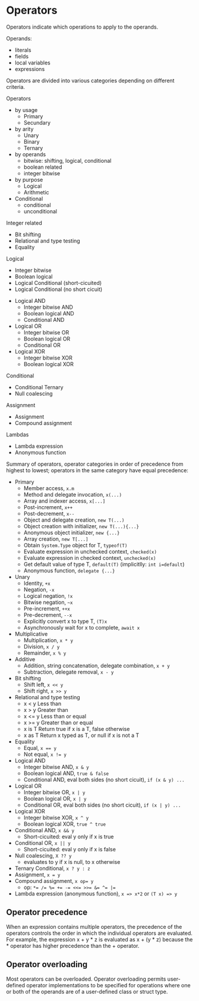 # Operators

Operators indicate which operations to apply to the operands.

Operands:
- literals
- fields
- local variables
- expressions

Operators are divided into various categories depending on different criteria.

Operators
* by usage
  - Primary
  - Secundary
* by arity
  - Unary
  - Binary
  - Ternary
* by operands
  - bitwise: shifting, logical, conditional
  - boolean related
  - integer bitwise
* by purpose
  - Logical
  - Arithmetic
* Conditional
  - conditional
  - unconditional

Integer related
  * Bit shifting
  * Relational and type testing
  * Equality

Logical
  - Integer bitwise
  - Boolean logical
  - Logical Conditional (short-cicuited)
  - Logical Conditional (no short cicuit)
  * Logical AND
    - Integer bitwise AND
    - Boolean logical AND
    - Conditional AND
  * Logical OR
    - Integer bitwise OR
    - Boolean logical OR
    - Conditional OR
  * Logical XOR
    - Integer bitwise XOR
    - Boolean logical XOR

Conditional
  * Conditional Ternary
  * Null coalescing

Assignment
  * Assignment
  * Compound assignment

Lambdas
  * Lambda expression
  * Anonymous function



Summary of operators, operator categories in order of precedence from highest to lowest; operators in the same category have equal precedence:

* Primary
  - Member access, `x.m`
  - Method and delegate invocation, `x(...)`
  - Array and indexer access, `x[...]`
  - Post-increment, `x++`
  - Post-decrement, `x--`
  - Object and delegate creation, `new T(...)`
  - Object creation with initializer, `new T(...){...}`
  - Anonymous object initializer, `new {...}`
  - Array creation, `new T[...]`
  - Obtain `System.Type` object for T, `typeof(T)`
  - Evaluate expression in unchecked context, `checked(x)`
  - Evaluate expression in checked context, `unchecked(x)`
  - Get default value of type T, `default(T)` (implicitlly: `int i=default`)
  - Anonymous function, `delegate {...}`
* Unary
  - Identity, `+x`
  - Negation, `-x`
  - Logical negation, `!x`
  - Bitwise negation, `~x`
  - Pre-increment, `++x`
  - Pre-decrement, `--x`
  - Explicitly convert x to type T, `(T)x`
  - Asynchronously wait for x to complete, `await x`
* Multiplicative
  - Multiplication, `x * y`
  - Division, `x / y`
  - Remainder, `x % y`
* Additive
  - Addition, string concatenation, delegate combination, `x + y`
  - Subtraction, delegate removal, `x - y`
* Bit shifting
  - Shift left, `x << y`
  - Shift right, `x >> y`
* Relational and type testing
  - x < y	Less than
  - x > y	Greater than
  - x <= y	Less than or equal
  - x >= y	Greater than or equal
  - x is T	Return true if x is a T, false otherwise
  - x as T	Return x typed as T, or null if x is not a T
* Equality
  - Equal, `x == y`
  - Not equal, `x != y`
* Logical AND
  - Integer bitwise AND, `x & y`
  - Boolean logical AND, `true & false`
  - Conditional AND, eval both sides (no short cicuit), `if (x & y) ...`
* Logical OR
  - Integer bitwise OR, `x | y`
  - Boolean logical OR, `x | y`
  - Conditional OR, eval both sides (no short cicuit), `if (x | y) ...`
* Logical XOR
  - Integer bitwise XOR, `x ^ y`
  - Boolean logical XOR, `true ^ true`
* Conditional AND, `x && y`
  - Short-cicuited: eval y only if x is true
* Conditional OR, `x || y`
  - Short-cicuited: eval y only if x is false
* Null coalescing, `X ?? y` 
  - evaluates to y if x is null, to x otherwise
* Ternary Conditional, `x ? y : z`
* Assignment, `x = y`
* Compound assignment, `x op= y`
  - op: `*= /= %= += -= <<= >>= &= ^= |=`
* Lambda expression (anonymous function), `x => x*2` or `(T x) => y`


## Operator precedence
When an expression contains multiple operators, the precedence of the operators controls the order in which the individual operators are evaluated. For example, the expression x + y * z is evaluated as x + (y * z) because the * operator has higher precedence than the + operator.


## Operator overloading
Most operators can be overloaded. Operator overloading permits user-defined operator implementations to be specified for operations where one or both of the operands are of a user-defined class or struct type.
